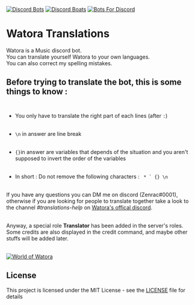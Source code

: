 [![Discord Bots](https://discordbots.org/api/widget/220644154177355777.svg)](https://discordbots.org/bot/220644154177355777)
[![Discord Boats](https://discordboats.xyz/api/widget/220644154177355777)](https://discordboats.xyz/bot/220644154177355777)
[![Bots For Discord](https://botsfordiscord.com/api/bot/220644154177355777/widget)](https://botsfordiscord.com/bots/220644154177355777)
# Watora Translations

Watora is a Music discord bot.<br>
You can translate yourself Watora to your own languages.<br>
You can also correct my spelling mistakes.<br>

## Before trying to translate the bot, this is some things to know :<br><br> 

- You only have to translate the right part of each lines (after `:`)<br><br>

- `\n` in answer are line break<br><br>

- ```{}```in answer are variables that depends of the situation and you aren't supposed to invert the order of the variables <br><br>

- In short : Do not remove the following characters : ``` * ` {} \n``` <br><br>
 
If you have any questions you can DM me on discord (Zenrac#0001), otherwise if you are looking for people to translate together take a look to the channel *#translations-help* on [Watora's offical discord](https://discord.gg/ArJgTpM "Watora's server").<br><br>

Anyway, a special role **Translator** has been added in the server's roles. Some credits are also displayed in the credit command, and maybe other stuffs will be added later.<br><br>

[![World of Watora](https://discordapp.com/api/guilds/268492317164437506/embed.png?style=banner2)](https://discord.gg/ArJgTpM)

## License

This project is licensed under the MIT License - see the [LICENSE](LICENSE) file for details
